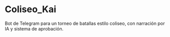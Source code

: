 # Coliseo_Kai
Bot de Telegram para un torneo de batallas estilo coliseo, con narración por IA y sistema de aprobación.
